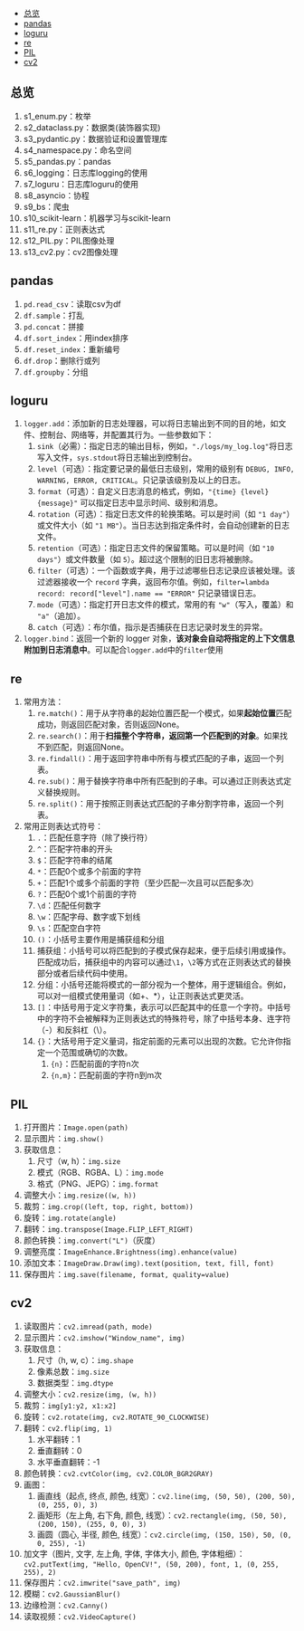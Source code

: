 - [总览](#总览)
- [pandas](#pandas)
- [loguru](#loguru)
- [re](#re)
- [PIL](#pil)
- [cv2](#cv2)


## 总览
1. s1_enum.py：枚举
2. s2_dataclass.py：数据类(装饰器实现)
3. s3_pydantic.py：数据验证和设置管理库
4. s4_namespace.py：命名空间
5. s5_pandas.py：pandas
6. s6_logging：日志库logging的使用
7. s7_loguru：日志库loguru的使用
8. s8_asyncio：协程
9. s9_bs：爬虫
10. s10_scikit-learn：机器学习与scikit-learn
11. s11_re.py：正则表达式
12. s12_PIL.py：PIL图像处理
13. s13_cv2.py：cv2图像处理


## pandas
1. `pd.read_csv`：读取csv为df
2. `df.sample`：打乱
3. `pd.concat`：拼接
4. `df.sort_index`：用index排序
5. `df.reset_index`：重新编号
6. `df.drop`：删除行或列
7. `df.groupby`：分组

## loguru
1. `logger.add`：添加新的日志处理器，可以将日志输出到不同的目的地，如文件、控制台、网络等，并配置其行为。一些参数如下：
   1. `sink`（必需）：指定日志的输出目标，例如，`"./logs/my_log.log"`将日志写入文件，`sys.stdout`将日志输出到控制台。
   2. `level`（可选）：指定要记录的最低日志级别，常用的级别有 `DEBUG, INFO, WARNING, ERROR, CRITICAL`。只记录该级别及以上的日志。
   3. `format`（可选）：自定义日志消息的格式，例如，`"{time} {level} {message}"` 可以指定日志中显示时间、级别和消息。
   4. `rotation`（可选）：指定日志文件的轮换策略。可以是时间（如 `"1 day"`）或文件大小（如 `"1 MB"`）。当日志达到指定条件时，会自动创建新的日志文件。
   5. `retention`（可选）：指定日志文件的保留策略。可以是时间（如 `"10 days"`）或文件数量（如 `5`）。超过这个限制的旧日志将被删除。
   6. `filter`（可选）：一个函数或字典，用于过滤哪些日志记录应该被处理。该过滤器接收一个 `record` 字典，返回布尔值。例如，`filter=lambda record: record["level"].name == "ERROR"` 只记录错误日志。
   7. `mode`（可选）：指定打开日志文件的模式，常用的有 `"w"`（写入，覆盖）和 `"a"`（追加）。
   8. `catch`（可选）：布尔值，指示是否捕获在日志记录时发生的异常。
2. `logger.bind`：返回一个新的 logger 对象，**该对象会自动将指定的上下文信息附加到日志消息中**。可以配合`logger.add`中的`filter`使用

## re
1. 常用方法：
   1. `re.match()`：用于从字符串的起始位置匹配一个模式，如果**起始位置**匹配成功，则返回匹配对象，否则返回None。
   2. `re.search()`：用于**扫描整个字符串，返回第一个匹配到的对象**。如果找不到匹配，则返回None。
   3. `re.findall()`：用于返回字符串中所有与模式匹配的子串，返回一个列表。
   4. `re.sub()`：用于替换字符串中所有匹配到的子串。可以通过正则表达式定义替换规则。
   5. `re.split()`：用于按照正则表达式匹配的子串分割字符串，返回一个列表。
2. 常用正则表达式符号：
   1. `.`：匹配任意字符（除了换行符）
   2. `^`：匹配字符串的开头
   3. `$`：匹配字符串的结尾
   4. `*`：匹配0个或多个前面的字符
   5. `+`：匹配1个或多个前面的字符（至少匹配一次且可以匹配多次）
   6. `?`：匹配0个或1个前面的字符
   7.  `\d`：匹配任何数字
   8.  `\w`：匹配字母、数字或下划线
   9.  `\s`：匹配空白字符
   10. `()`：小括号主要作用是捕获组和分组
      1.  捕获组：小括号可以将匹配到的子模式保存起来，便于后续引用或操作。匹配成功后，捕获组中的内容可以通过`\1`，`\2`等方式在正则表达式的替换部分或者后续代码中使用。
      2.  分组：小括号还能将模式的一部分视为一个整体，用于逻辑组合。例如，可以对一组模式使用量词（如+、*），让正则表达式更灵活。
   11. `[]`：中括号用于定义字符集，表示可以匹配其中的任意一个字符。中括号中的字符不会被解释为正则表达式的特殊符号，除了中括号本身、连字符（-）和反斜杠（\）。
   12. `{}`：大括号用于定义量词，指定前面的元素可以出现的次数。它允许你指定一个范围或确切的次数。
       1. `{n}`：匹配前面的字符n次
       2. `{n,m}`：匹配前面的字符n到m次

## PIL
1. 打开图片：`Image.open(path)`
2. 显示图片：`img.show()`
3. 获取信息：
   1. 尺寸（w, h）：`img.size`
   2. 模式（RGB、RGBA、L）：`img.mode`
   3. 格式（PNG、JEPG）：`img.format`
4. 调整大小：`img.resize((w, h))`
5. 裁剪：`img.crop((left, top, right, bottom))`
6. 旋转：`img.rotate(angle)`
7. 翻转：`img.transpose(Image.FLIP_LEFT_RIGHT)`
8. 颜色转换：`img.convert("L")`（灰度）
9.  调整亮度：`ImageEnhance.Brightness(img).enhance(value)`
10. 添加文本：`ImageDraw.Draw(img).text(position, text, fill, font)`
11. 保存图片：`img.save(filename, format, quality=value)`

## cv2
1. 读取图片：`cv2.imread(path, mode)`
2. 显示图片：`cv2.imshow("Window_name", img)`
3. 获取信息：
   1. 尺寸（h, w, c）：`img.shape`
   2. 像素总数：`img.size`
   3. 数据类型：`img.dtype`
4. 调整大小：`cv2.resize(img, (w, h))`
5. 裁剪：`img[y1:y2, x1:x2]`
6. 旋转：`cv2.rotate(img, cv2.ROTATE_90_CLOCKWISE)`
7. 翻转：`cv2.flip(img, 1)`
   1. 水平翻转：1
   2. 垂直翻转：0
   3. 水平垂直翻转：-1
8.  颜色转换：`cv2.cvtColor(img, cv2.COLOR_BGR2GRAY)`
9.  画图：
    1.  画直线（起点, 终点, 颜色, 线宽）：`cv2.line(img, (50, 50), (200, 50), (0, 255, 0), 3)`
    2.  画矩形（左上角, 右下角, 颜色, 线宽）：`cv2.rectangle(img, (50, 50), (200, 150), (255, 0, 0), 3)`
    3.  画圆（圆心, 半径, 颜色, 线宽）：`cv2.circle(img, (150, 150), 50, (0, 0, 255), -1)`
10. 加文字（图片, 文字, 左上角, 字体, 字体大小, 颜色, 字体粗细）：`cv2.putText(img, "Hello, OpenCV!", (50, 200), font, 1, (0, 255, 255), 2)`
11. 保存图片：`cv2.imwrite("save_path", img)`
12. 模糊：`cv2.GaussianBlur()`
13. 边缘检测：`cv2.Canny()`
14. 读取视频：`cv2.VideoCapture()`